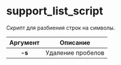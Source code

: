 # support_list_script 


Скрипт для разбиения строк на символы.



|Аргумент|     Описание    |
|:------:|-----------------|
| **-s** |Удаление пробелов|